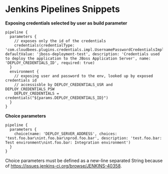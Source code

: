 Jenkins Pipelines Snippets
==========================

**Exposing credentials selected by user as build parameter**
```
pipeline {
  parameters {
    // exposes only the id of the credentials
    credentials(credentialType: 'com.cloudbees.plugins.credentials.impl.UsernamePasswordCredentialsImpl', defaultValue: 'jboss-deployment-test', description: 'Credentials used to deploy the application to the JBoss Application Server', name: 'DEPLOY_CREDENTIALS_ID', required: true)
  }
  environment {
    // exposing user and password to the env, looked up by exposed credentials id
    // accessisble by DEPLOY_CREDENTIALS_USR and DEPLOY_CREDENTIALS_PSW
    DEPLOY_CREDENTIALS = credentials("${params.DEPLOY_CREDENTIALS_ID}")
  }
}
```

**Choice parameters**
```
pipeline {
  parameters {
    choice(name: 'DEPLOY_SERVER_ADDRESS', choices: 'test.foo.bar\nint.foo.bar\nprod.foo.bar', description: 'test.foo.bar: Test environment\nint.foo.bar: Integration environment')
  }
}
```
Choice parameters must be defined as a new-line separated String because of https://issues.jenkins-ci.org/browse/JENKINS-40358.
